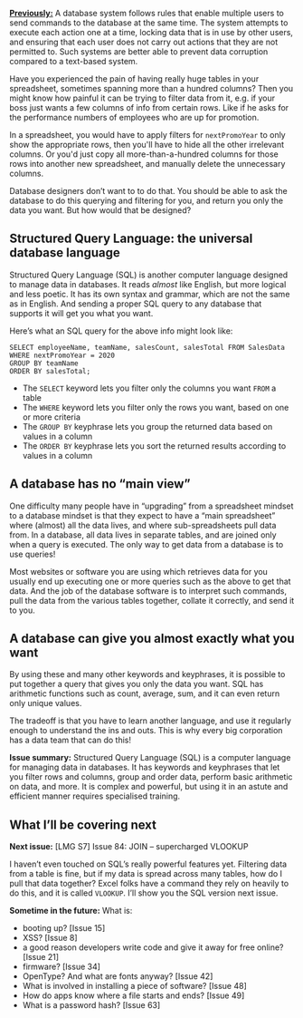 [**Previously:**](https://buttondown.email/laymansguide/archive/) A database system follows rules that enable multiple users to send commands to the database at the same time. The system attempts to execute each action one at a time, locking data that is in use by other users, and ensuring that each user does not carry out actions that they are not permitted to. Such systems are better able to prevent data corruption compared to a text-based system.

Have you experienced the pain of having really huge tables in your spreadsheet, sometimes spanning more than a hundred columns? Then you might know how painful it can be trying to filter data from it, e.g. if your boss just wants a few columns of info from certain rows. Like if he asks for the performance numbers of employees who are up for promotion.

In a spreadsheet, you would have to apply filters for `nextPromoYear` to only show the appropriate rows, then you'll have to hide all the other irrelevant columns. Or you'd just copy all more-than-a-hundred columns for those rows into another new spreadsheet, and manually delete the unnecessary columns.

Database designers don’t want to to do that. You should be able to ask the database to do this querying and filtering for you, and return you only the data you want. But how would that be designed?

## Structured Query Language: the universal database language

Structured Query Language (SQL) is another computer language designed to manage data in databases. It reads *almost* like English, but more logical and less poetic. It has its own syntax and grammar, which are not the same as in English. And sending a proper SQL query to any database that supports it will get you what you want.

Here’s what an SQL query for the above info might look like:

    SELECT employeeName, teamName, salesCount, salesTotal FROM SalesData
    WHERE nextPromoYear = 2020
    GROUP BY teamName
    ORDER BY salesTotal;

- The `SELECT` keyword lets you filter only the columns you want `FROM` a table
- The `WHERE` keyword lets you filter only the rows you want, based on one or more criteria
- The `GROUP BY` keyphrase lets you group the returned data based on values in a column
- The `ORDER BY` keyphrase lets you sort the returned results according to values in a column

## A database has no “main view”

One difficulty many people have in “upgrading” from a spreadsheet mindset to a database mindset is that they expect to have a “main spreadsheet” where (almost) all the data lives, and where sub-spreadsheets pull data from. In a database, all data lives in separate tables, and are joined only when a query is executed. The only way to get data from a database is to use queries!

Most websites or software you are using which retrieves data for you usually end up executing one or more queries such as the above to get that data. And the job of the database software is to interpret such commands, pull the data from the various tables together, collate it correctly, and send it to you.

## A database can give you almost exactly what you want

By using these and many other keywords and keyphrases, it is possible to put together a query that gives you only the data you want. SQL has arithmetic functions such as count, average, sum, and it can even return only unique values.

The tradeoff is that you have to learn another language, and use it regularly enough to understand the ins and outs. This is why every big corporation has a data team that can do this!

**Issue summary:** Structured Query Language (SQL) is a computer language for managing data in databases. It has keywords and keyphrases that let you filter rows and columns, group and order data, perform basic arithmetic on data, and more. It is complex and powerful, but using it in an astute and efficient manner requires specialised training.

## What I’ll be covering next

**Next issue:** [LMG S7] Issue 84: JOIN – supercharged VLOOKUP

I haven’t even touched on SQL’s really powerful features yet. Filtering data from a table is fine, but if my data is spread across many tables, how do I pull that data together? Excel folks have a command they rely on heavily to do this, and it is called `VLOOKUP`. I’ll show you the SQL version next issue.

**Sometime in the future:** What is:

- booting up? [Issue 15]
- XSS? [Issue 8]
- a good reason developers write code and give it away for free online? [Issue 21]
- firmware? [Issue 34]
- OpenType? And what are fonts anyway? [Issue 42]
- What is involved in installing a piece of software? [Issue 48]
- How do apps know where a file starts and ends? [Issue 49]
- What is a password hash? [Issue 63]
